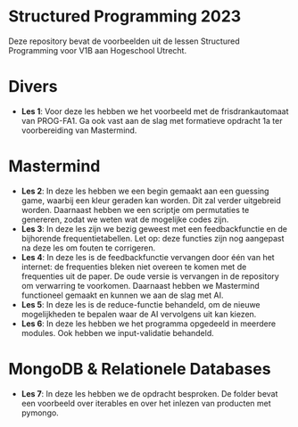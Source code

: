 # Structured Programming 2023

Deze repository bevat de voorbeelden uit de lessen Structured Programming voor V1B aan 
Hogeschool Utrecht.

# Divers

* **Les 1**: Voor deze les hebben we het voorbeeld met de frisdrankautomaat van PROG-FA1. Ga ook vast aan de slag met formatieve opdracht 1a ter voorbereiding van Mastermind.

# Mastermind

* **Les 2**: In deze les hebben we een begin gemaakt aan een guessing game, waarbij een kleur geraden kan worden. Dit zal verder uitgebreid worden. Daarnaast hebben we een scriptje om permutaties te genereren, zodat we weten wat de mogelijke codes zijn.
* **Les 3**: In deze les zijn we bezig geweest met een feedbackfunctie en de bijhorende frequentietabellen. Let op: deze functies zijn nog aangepast na deze les om fouten te corrigeren.
* **Les 4**: In deze les is de feedbackfunctie vervangen door één van het internet: de frequenties bleken niet overeen te komen met de frequenties uit de paper. De oude versie is vervangen in de repository om verwarring te voorkomen. Daarnaast hebben we Mastermind functioneel gemaakt en kunnen we aan de slag met AI.
* **Les 5**: In deze les is de reduce-functie behandeld, om de nieuwe mogelijkheden te bepalen waar de AI vervolgens uit kan kiezen.
* **Les 6**: In deze les hebben we het programma opgedeeld in meerdere modules. Ook hebben we input-validatie behandeld.

# MongoDB & Relationele Databases
* **Les 7**: In deze les hebben we de opdracht besproken. De folder bevat een voorbeeld over iterables en over het inlezen van producten met pymongo.
